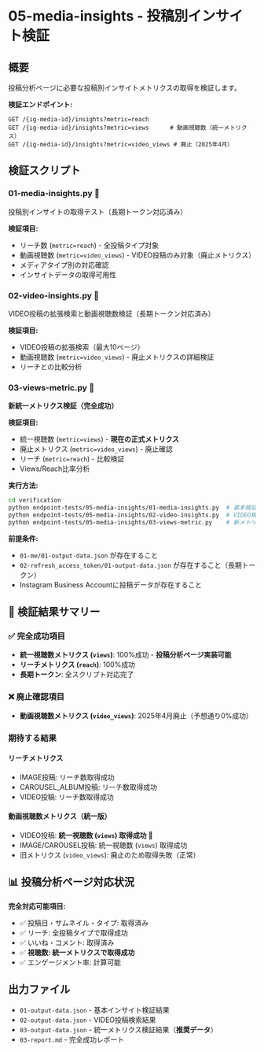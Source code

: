 # 05-media-insights - 投稿別インサイト検証

## 概要

投稿分析ページに必要な投稿別インサイトメトリクスの取得を検証します。

**検証エンドポイント:**
```
GET /{ig-media-id}/insights?metric=reach
GET /{ig-media-id}/insights?metric=views      # 動画視聴数（統一メトリクス）
GET /{ig-media-id}/insights?metric=video_views # 廃止（2025年4月）
```

## 検証スクリプト

### 01-media-insights.py 🔑
投稿別インサイトの取得テスト（長期トークン対応済み）

**検証項目:**
- リーチ数 (`metric=reach`) - 全投稿タイプ対象
- 動画視聴数 (`metric=video_views`) - VIDEO投稿のみ対象（廃止メトリクス）
- メディアタイプ別の対応確認
- インサイトデータの取得可用性

### 02-video-insights.py 🔑
VIDEO投稿の拡張検索と動画視聴数検証（長期トークン対応済み）

**検証項目:**
- VIDEO投稿の拡張検索（最大10ページ）
- 動画視聴数 (`metric=video_views`) - 廃止メトリクスの詳細検証
- リーチとの比較分析

### 03-views-metric.py 🎉
**新統一メトリクス検証（完全成功）**

**検証項目:**
- 統一視聴数 (`metric=views`) - **現在の正式メトリクス**
- 廃止メトリクス (`metric=video_views`) - 廃止確認
- リーチ (`metric=reach`) - 比較検証
- Views/Reach比率分析

**実行方法:**
```bash
cd verification
python endpoint-tests/05-media-insights/01-media-insights.py  # 基本検証
python endpoint-tests/05-media-insights/02-video-insights.py  # VIDEO検索
python endpoint-tests/05-media-insights/03-views-metric.py    # 新メトリクス（推奨）
```

**前提条件:**
- `01-me/01-output-data.json` が存在すること
- `02-refresh_access_token/01-output-data.json` が存在すること（長期トークン）
- Instagram Business Accountに投稿データが存在すること

## 🎉 検証結果サマリー

### ✅ 完全成功項目
- **統一視聴数メトリクス (`views`)**: 100%成功 - **投稿分析ページ実装可能**
- **リーチメトリクス (`reach`)**: 100%成功
- **長期トークン**: 全スクリプト対応完了

### ❌ 廃止確認項目  
- **動画視聴数メトリクス (`video_views`)**: 2025年4月廃止（予想通り0%成功）

### 期待する結果

#### リーチメトリクス
- IMAGE投稿: リーチ数取得成功
- CAROUSEL_ALBUM投稿: リーチ数取得成功  
- VIDEO投稿: リーチ数取得成功

#### 動画視聴数メトリクス（統一版）
- VIDEO投稿: **統一視聴数 (`views`) 取得成功** 🎉
- IMAGE/CAROUSEL投稿: 統一視聴数 (`views`) 取得成功
- 旧メトリクス (`video_views`): 廃止のため取得失敗（正常）

## 📊 投稿分析ページ対応状況

**完全対応可能項目:**
- ✅ 投稿日・サムネイル・タイプ: 取得済み
- ✅ リーチ: 全投稿タイプで取得成功
- ✅ いいね・コメント: 取得済み
- ✅ **視聴数: 統一メトリクスで取得成功**
- ✅ エンゲージメント率: 計算可能

## 出力ファイル

- `01-output-data.json` - 基本インサイト検証結果
- `02-output-data.json` - VIDEO投稿検索結果
- `03-output-data.json` - 統一メトリクス検証結果（**推奨データ**）
- `03-report.md` - 完全成功レポート